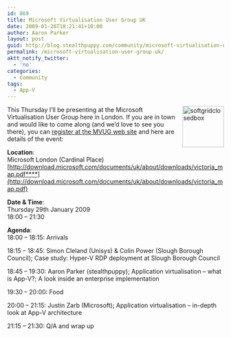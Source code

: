 ```yaml
---
id: 869
title: Microsoft Virtualisation User Group UK
date: 2009-01-26T18:21:41+10:00
author: Aaron Parker
layout: post
guid: http://blog.stealthpuppy.com/community/microsoft-virtualisation-user-group-uk
permalink: /microsoft-virtualisation-user-group-uk/
aktt_notify_twitter:
  - 'no'
categories:
  - Community
tags:
  - App-V
---
```

<img style="border-right-width: 0px; margin: 0px 0px 0px 5px; display: inline; border-top-width: 0px; border-bottom-width: 0px; border-left-width: 0px" title="softgridclosedbox" border="0" alt="softgridclosedbox" align="right" src="http://stealthpuppy.com/wp-content/uploads/2008/12/softgridclosedbox.png" width="96" height="96" />This Thursday I&#8217;ll be presenting at the Microsoft Virtualisation User Group here in London. If you are in town and would like to come along (and we&#8217;d love to see you there), you can [register at the MVUG web site](http://www.mvug.co.uk/forums/t/49.aspx) and here are details of the event:

**Location**:  
Microsoft London (Cardinal Place)  
[http://download.microsoft.com/documents/uk/about/downloads/victoria_map.pdf****](http://download.microsoft.com/documents/uk/about/downloads/victoria_map.pdf)

**Date & Time**:  
Thursday 29th January 2009  
18:00 – 21:30

**Agenda**:  
18:00 – 18:15: Arrivals 

18:15 – 18:45: Simon Cleland (Unisys) & Colin Power (Slough Borough Council); Case study: Hyper-V RDP deployment at Slough Borough Council 

18:45 – 19:30: Aaron Parker (stealthpuppy); Application virtualisation – what is App-V?; A look inside an enterprise implementation 

19:30 – 20:00: Food 

20:00 – 21:15: Justin Zarb (Microsoft); Application virtualisation – in-depth look at App-V architecture 

21:15 &#8211; 21:30: Q/A and wrap up